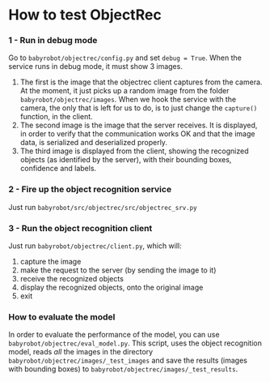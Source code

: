 # How to test ObjectRec

### 1 - Run in debug mode
Go to `babyrobot/objectrec/config.py` and set `debug = True`. 
When the service runs in debug mode, it must show 3 images.
 1. The first is the image that the objectrec client captures from the camera.
At the moment, it just picks up a random image from the folder 
`babyrobot/objectrec/images`. When we hook the service with the camera, 
the only that is left for us to do, is to just change the `capture()` function,
in the client.
 2. The second image is the image that the server receives. It is displayed, 
  in order to verify that the communication works OK and that the image data,
  is serialized and deserialized properly.
 3. The third image is displayed from the client, 
 showing the recognized objects (as identified by the server), 
 with their bounding boxes, confidence and labels.
 
 
### 2 - Fire up the object recognition service
Just run `babyrobot/src/objectrec/src/objectrec_srv.py`
 
### 3 - Run the object recognition client
Just run `babyrobot/objectrec/client.py`, which will:
 1. capture the image
 2. make the request to the server (by sending the image to it)
 3. receive the recognized objects
 4. display the recognized objects, onto the original image
 5. exit
 
 
### How to evaluate the model

In order to evaluate the performance of the model, you can use  
`babyrobot/objectrec/eval_model.py`. This script, uses the object recognition
model, reads *all* the images in the directory 
`babyrobot/objectrec/images/_test_images`
and save the results (images with bounding boxes) to
`babyrobot/objectrec/images/_test_results`.